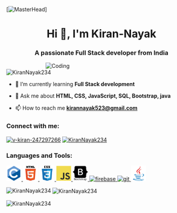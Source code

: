 [![MasterHead](https://camo.githubusercontent.com/a93031e8b1d874c7d1f76754c67db6530b3087117e7e5ca4dd9c0d903d53efaf/68747470733a2f2f7170682e6366322e71756f726163646e2e6e65742f6d61696e2d71696d672d6661376234626463336232663733653734396535633263363436643461653133)]

<h1 align="center">Hi 👋, I'm Kiran-Nayak</h1>
<h3 align="center">A passionate Full Stack developer from India</h3>

<img align="right" alt="Coding" width="400" src="[https://iconscout.com/lottie/software-engineer-developing-website-6369145]">

<p align="left"> <img src="https://komarev.com/ghpvc/?username=KiranNayak234&label=Profile%20views&color=0e75b6&style=flat" alt="KiranNayak234" /> </p>

- 🌱 I’m currently learning **Full Stack development**

- 💬 Ask me about **HTML, CSS, JavaScript, SQL, Bootstrap, java**

- 📫 How to reach me **kirannayak523@gmail.com**


<h3 align="left">Connect with me:</h3>
<p align="left">
<a href="https://www.linkedin.com/in/v-kiran-247297266" target="blank"><img align="center" src="https://raw.githubusercontent.com/rahuldkjain/github-profile-readme-generator/master/src/images/icons/Social/linked-in-alt.svg" alt="v-kiran-247297266" height="30" width="40" /></a>
<a href="https://www.hackerrank.com/kirannayak523" target="blank"><img align="center" src="https://raw.githubusercontent.com/rahuldkjain/github-profile-readme-generator/master/src/images/icons/Social/hackerrank.svg" alt="KiranNayak234" height="30" width="40" /></a>
</p>

<h3 align="left">Languages and Tools:</h3>
<p align="left">
<a href="https://www.cprogramming.com/" target="_blank" rel="noreferrer"> <img src="https://raw.githubusercontent.com/devicons/devicon/master/icons/c/c-original.svg" alt="c" width="40" height="40"/> </a>
<a href="https://www.w3.org/html/" target="_blank" rel="noreferrer"> <img src="https://raw.githubusercontent.com/devicons/devicon/master/icons/html5/html5-original-wordmark.svg" alt="html5" width="40" height="40"/> </a>
<a href="https://www.w3schools.com/css/" target="_blank" rel="noreferrer"> <img src="https://raw.githubusercontent.com/devicons/devicon/master/icons/css3/css3-original-wordmark.svg" alt="css3" width="40" height="40"/> </a> 
<a href="https://developer.mozilla.org/en-US/docs/Web/JavaScript" target="_blank" rel="noreferrer"> <img src="https://raw.githubusercontent.com/devicons/devicon/master/icons/javascript/javascript-original.svg" alt="javascript" width="40" height="40"/> </a>
<a href="https://getbootstrap.com" target="_blank" rel="noreferrer"> <img src="https://raw.githubusercontent.com/devicons/devicon/master/icons/bootstrap/bootstrap-plain-wordmark.svg" alt="bootstrap" width="40" height="40"/> </a> 
 <a href="https://firebase.google.com/" target="_blank" rel="noreferrer"> <img src="https://www.vectorlogo.zone/logos/firebase/firebase-icon.svg" alt="firebase" width="40" height="40"/> </a> 
<a href="https://git-scm.com/" target="_blank" rel="noreferrer"> <img src="https://www.vectorlogo.zone/logos/git-scm/git-scm-icon.svg" alt="git" width="40" height="40"/> </a> 
<a href="https://www.java.com" target="_blank" rel="noreferrer"> <img src="https://raw.githubusercontent.com/devicons/devicon/master/icons/java/java-original.svg" alt="java" width="40" height="40"/> </a>
 </p>

<p><img align="left" src="https://github-readme-stats.vercel.app/api/top-langs?username=KiranNayak234&show_icons=true&locale=en&layout=compact" alt="KiranNayak234" /></p>

<p>&nbsp;<img align="center" src="https://github-readme-stats.vercel.app/api?username=KiranNayak234&show_icons=true&locale=en" alt="KiranNayak234" /></p>

<p><img align="center" src="https://github-readme-streak-stats.herokuapp.com/?user=KiranNayak234&" alt="KiranNayak234" /></p>



